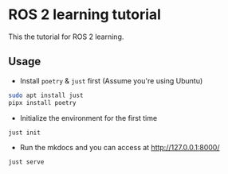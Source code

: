 # ROS 2 learning tutorial

This the tutorial for ROS 2 learning.

## Usage

* Install `poetry` & `just` first (Assume you're using Ubuntu)

```bash
sudo apt install just
pipx install poetry
```

* Initialize the environment for the first time

```bash
just init
```

* Run the mkdocs and you can access at http://127.0.0.1:8000/

```bash
just serve
```
